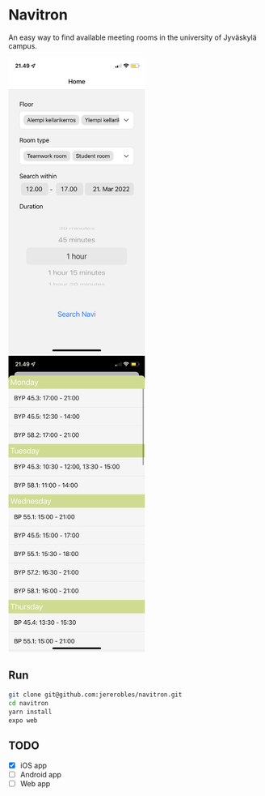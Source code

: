 # Navitron

An easy way to find available meeting rooms in the university of Jyväskylä campus.

<p float="left">
    <img src="shot1.png" width="270" alt="Screenshot">
    <img src="shot2.png" width="270" alt="Screenshot">
</p>

## Run

```bash
git clone git@github.com:jererobles/navitron.git
cd navitron
yarn install
expo web
```

## TODO

-   [x] iOS app
-   [ ] Android app
-   [ ] Web app
